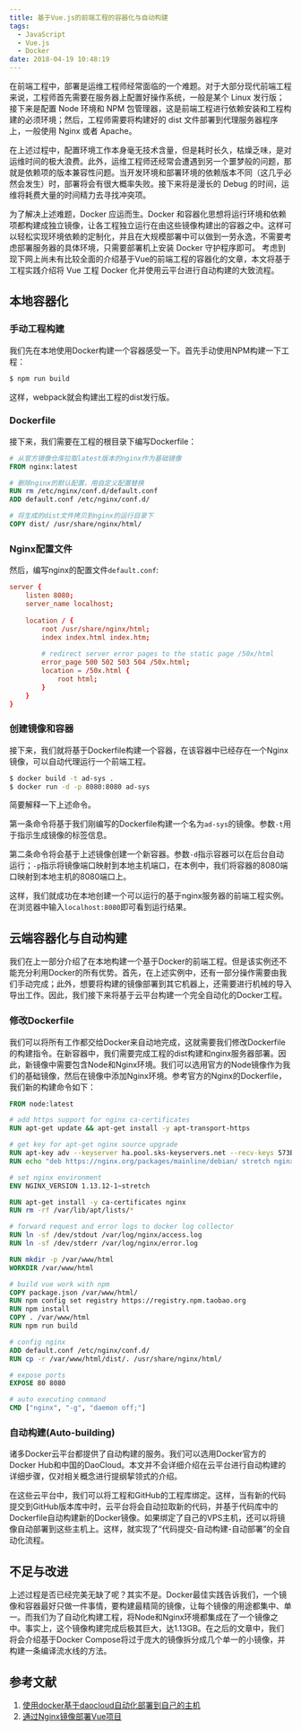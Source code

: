 ```yaml
---
title: 基于Vue.js的前端工程的容器化与自动构建
tags:
  - JavaScript
  - Vue.js
  - Docker
date: 2018-04-19 10:48:19
---
```



在前端工程中，部署是运维工程师经常面临的一个难题。对于大部分现代前端工程来说，工程师首先需要在服务器上配置好操作系统，一般是某个 Linux 发行版；接下来是配置 Node 环境和 NPM 包管理器，这是前端工程进行依赖安装和工程构建的必须环境；然后，工程师需要将构建好的 dist 文件部署到代理服务器程序上，一般使用 Nginx 或者 Apache。

在上述过程中，配置环境工作本身毫无技术含量，但是耗时长久，枯燥乏味，是对运维时间的极大浪费。此外，运维工程师还经常会遭遇到另一个噩梦般的问题，那就是依赖项的版本兼容性问题。当开发环境和部署环境的依赖版本不同（这几乎必然会发生）时，部署将会有很大概率失败。接下来将是漫长的 Debug 的时间，运维将耗费大量的时间精力去寻找冲突项。

为了解决上述难题，Docker 应运而生。Docker 和容器化思想将运行环境和依赖项都构建成独立镜像，让各工程独立运行在由这些镜像构建出的容器之中。这样可以轻松实现环境依赖的定制化，并且在大规模部署中可以做到一劳永逸，不需要考虑部署服务器的具体环境，只需要部署机上安装 Docker 守护程序即可。
考虑到现下网上尚未有比较全面的介绍基于Vue的前端工程的容器化的文章，本文将基于工程实践介绍将 Vue 工程 Docker 化并使用云平台进行自动构建的大致流程。

<!-- more -->

## 本地容器化

### 手动工程构建

我们先在本地使用Docker构建一个容器感受一下。首先手动使用NPM构建一下工程：

```bash
$ npm run build
```
这样，webpack就会构建出工程的dist发行版。

### Dockerfile

接下来，我们需要在工程的根目录下编写Dockerfile：

```Dockerfile
# 从官方镜像仓库拉取latest版本的nginx作为基础镜像
FROM nginx:latest

# 删除nginx的默认配置，用自定义配置替换
RUN rm /etc/nginx/conf.d/default.conf
ADD default.conf /etc/nginx/conf.d/

# 将生成的dist文件拷贝到nginx的运行目录下
COPY dist/ /usr/share/nginx/html/
```

### Nginx配置文件

然后，编写nginx的配置文件`default.conf`:

```conf
server {
    listen 8080;
    server_name localhost;
    
    location / {
        root /usr/share/nginx/html;
        index index.html index.htm;
        
        # redirect server error pages to the static page /50x/html
        error_page 500 502 503 504 /50x.html;
        location = /50x.html {
            root html;
        }
    }
}

```

### 创建镜像和容器

接下来，我们就将基于Dockerfile构建一个容器，在该容器中已经存在一个Nginx镜像，可以自动代理运行一个前端工程。

```bash
$ docker build -t ad-sys .
$ docker run -d -p 8080:8080 ad-sys
```

简要解释一下上述命令。

第一条命令将基于我们刚编写的Dockerfile构建一个名为`ad-sys`的镜像。参数`-t`用于指示生成镜像的标签信息。

第二条命令将会基于上述镜像创建一个新容器。参数`-d`指示容器可以在后台自动运行；`-p`指示将镜像端口映射到本地主机端口，在本例中，我们将容器的8080端口映射到本地主机的8080端口上。

这样，我们就成功在本地创建一个可以运行的基于nginx服务器的前端工程实例。在浏览器中输入`localhost:8080`即可看到运行结果。

## 云端容器化与自动构建

我们在上一部分介绍了在本地构建一个基于Docker的前端工程。但是该实例还不能充分利用Docker的所有优势。首先，在上述实例中，还有一部分操作需要由我们手动完成；此外，想要将构建的镜像部署到其它机器上，还需要进行机械的导入导出工作。因此，我们接下来将基于云平台构建一个完全自动化的Docker工程。

### 修改Dockerfile

我们可以将所有工作都交给Docker来自动地完成，这就需要我们修改Dockerfile的构建指令。在新容器中，我们需要完成工程的dist构建和nginx服务器部署。因此，新镜像中需要包含Node和Nginx环境。我们可以选用官方的Node镜像作为我们的基础镜像，然后在镜像中添加Nginx环境。参考官方的Nginx的Dockerfile，我们新的构建命令如下：

```Dockerfile
FROM node:latest

# add https support for nginx ca-certificates
RUN apt-get update && apt-get install -y apt-transport-https

# get key for apt-get nginx source upgrade
RUN apt-key adv --keyserver ha.pool.sks-keyservers.net --recv-keys 573BFD6B3D8FBC641079A6ABABF5BD827BD9BF62
RUN echo "deb https://nginx.org/packages/mainline/debian/ stretch nginx" >> /etc/apt/sources.list.d/nginx.list

# set nginx environment
ENV NGINX_VERSION 1.13.12-1~stretch

RUN apt-get install -y ca-certificates nginx
RUN rm -rf /var/lib/apt/lists/*

# forward request and error logs to docker log collector
RUN ln -sf /dev/stdout /var/log/nginx/access.log
RUN ln -sf /dev/stderr /var/log/nginx/error.log

RUN mkdir -p /var/www/html
WORKDIR /var/www/html

# build vue work with npm
COPY package.json /var/www/html/
RUN npm config set registry https://registry.npm.taobao.org
RUN npm install
COPY . /var/www/html
RUN npm run build

# config nginx
ADD default.conf /etc/nginx/conf.d/
RUN cp -r /var/www/html/dist/. /usr/share/nginx/html/

# expose ports
EXPOSE 80 8080

# auto executing command
CMD ["nginx", "-g", "daemon off;"]
```

### 自动构建(Auto-building)

诸多Docker云平台都提供了自动构建的服务。我们可以选用Docker官方的Docker Hub和中国的DaoCloud。本文并不会详细介绍在云平台进行自动构建的详细步骤，仅对相关概念进行提纲挈领式的介绍。

在这些云平台中，我们可以将工程和GitHub的工程库绑定。这样，当有新的代码提交到GitHub版本库中时，云平台将会自动拉取新的代码，并基于代码库中的Dockerfile自动构建新的Docker镜像。如果绑定了自己的VPS主机，还可以将镜像自动部署到这些主机上。这样，就实现了“代码提交-自动构建-自动部署”的全自动化流程。

## 不足与改进

上述过程是否已经完美无缺了呢？其实不是。Docker最佳实践告诉我们，一个镜像和容器最好只做一件事情，要构建最精简的镜像，让每个镜像的用途都集中、单一。而我们为了自动化构建工程，将Node和Nginx环境都集成在了一个镜像之中。事实上，这个镜像构建完成后极其巨大，达1.13GB。在之后的文章中，我们将会介绍基于Docker Compose将过于庞大的镜像拆分成几个单一的小镜像，并构建一条编译流水线的方法。

## 参考文献

1. [使用docker基于daocloud自动化部署到自己的主机](https://segmentfault.com/a/1190000012677120)
2. [通过Nginx镜像部署Vue项目](https://blog.csdn.net/jason_jeson/article/details/78200623)
